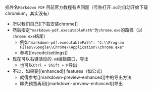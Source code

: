 插件名`Markdown PDF`
目前官方教程有点问题（号称打开`.md`时自动开始下载chromium，其实没有）
- 所以我们自己[[下载安装chrome]]
- 然后指定`"markdown-pdf.executablePath"`为`chrome.exe`的路径（以`chrome.exe`结尾）
  - 例如`"markdown-pdf.executablePath": "C:\\Program Files\\Google\\Chrome\\Application\\chrome.exe"`
  - 参考[[vscode/settings]]
- 现在可以右键活动的`.md`编辑窗口，导出
  - 也可以`Ctrl + Shift + P`导出
- 不过，如果要[[enhanced]] features（如公式）
  - 就得参考[[markdown-preview-enhanced]]中的导出方法
  - 即先预览再用[[markdown-preview-enhanced]]导出